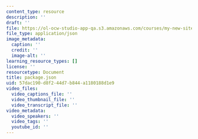 ```yaml
---
content_type: resource
description: ''
draft: ''
file: https://ol-ocw-studio-app-qa.s3.amazonaws.com/courses/my-new-site/package.json
file_type: application/json
image_metadata:
  caption: ''
  credit: ''
  image-alt: ''
learning_resource_types: []
license: ''
resourcetype: Document
title: package.json
uid: 57dac190-d8f2-44d7-b844-a1180188d1e9
video_files:
  video_captions_file: ''
  video_thumbnail_file: ''
  video_transcript_file: ''
video_metadata:
  video_speakers: ''
  video_tags: ''
  youtube_id: ''
---
```

